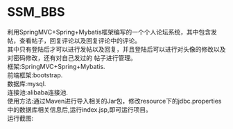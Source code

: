 # SSM_BBS
利用SpringMVC+Spring+Mybatis框架编写的一个个人论坛系统，其中包含发帖，查看帖子，回复评论以及回复评论中的评论。<br>
其中只有登陆后才可以进行发帖以及回复，并且登陆后可以进行对头像的修改以及对密码修改，还有对自己发过的 帖子进行管理。<br>
框架:SpringMVC+Spring+Mybatis.<br>
前端框架:bootstrap.<br>
数据库:mysql.<br>
连接池:alibaba连接池.<br>
使用方法:通过Maven进行导入相关的Jar包，修改resource下的jdbc.properties中的数据库相关信息后,运行index.jsp,即可运行项目。<br>
运行截图:
